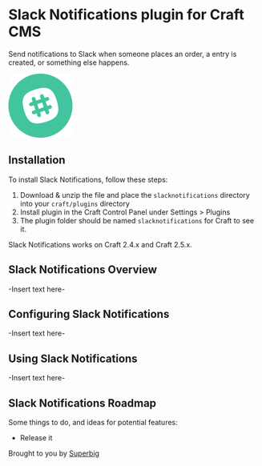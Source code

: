# Slack Notifications plugin for Craft CMS

Send notifications to Slack when someone places an order, a entry is created,  or something else happens.

![Screenshot](resources/icon.png)

## Installation

To install Slack Notifications, follow these steps:

1. Download & unzip the file and place the `slacknotifications` directory into your `craft/plugins` directory
2. Install plugin in the Craft Control Panel under Settings > Plugins
3. The plugin folder should be named `slacknotifications` for Craft to see it.

Slack Notifications works on Craft 2.4.x and Craft 2.5.x.

## Slack Notifications Overview

-Insert text here-

## Configuring Slack Notifications

-Insert text here-

## Using Slack Notifications

-Insert text here-

## Slack Notifications Roadmap

Some things to do, and ideas for potential features:

* Release it

Brought to you by [Superbig](https://superbig.co)
